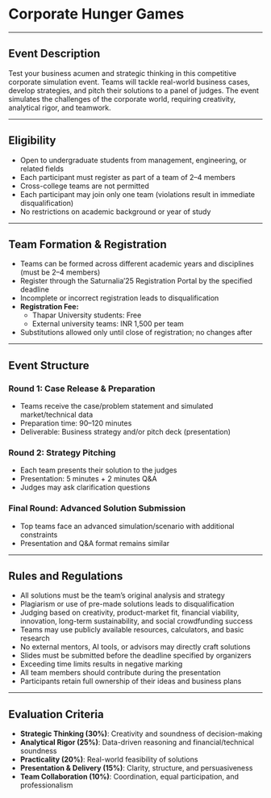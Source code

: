 # Corporate Hunger Games

---

## Event Description

Test your business acumen and strategic thinking in this competitive corporate simulation event. Teams will tackle real-world business cases, develop strategies, and pitch their solutions to a panel of judges. The event simulates the challenges of the corporate world, requiring creativity, analytical rigor, and teamwork.

---

## Eligibility

- Open to undergraduate students from management, engineering, or related fields
- Each participant must register as part of a team of 2–4 members
- Cross-college teams are not permitted
- Each participant may join only one team (violations result in immediate disqualification)
- No restrictions on academic background or year of study

---

## Team Formation & Registration

- Teams can be formed across different academic years and disciplines (must be 2–4 members)
- Register through the Saturnalia’25 Registration Portal by the specified deadline
- Incomplete or incorrect registration leads to disqualification
- **Registration Fee:**
	- Thapar University students: Free
	- External university teams: INR 1,500 per team
- Substitutions allowed only until close of registration; no changes after

---

## Event Structure

### Round 1: Case Release & Preparation
- Teams receive the case/problem statement and simulated market/technical data
- Preparation time: 90–120 minutes
- Deliverable: Business strategy and/or pitch deck (presentation)

### Round 2: Strategy Pitching
- Each team presents their solution to the judges
- Presentation: 5 minutes + 2 minutes Q&A
- Judges may ask clarification questions

### Final Round: Advanced Solution Submission
- Top teams face an advanced simulation/scenario with additional constraints
- Presentation and Q&A format remains similar

---

## Rules and Regulations

- All solutions must be the team’s original analysis and strategy
- Plagiarism or use of pre-made solutions leads to disqualification
- Judging based on creativity, product-market fit, financial viability, innovation, long-term sustainability, and social crowdfunding success
- Teams may use publicly available resources, calculators, and basic research
- No external mentors, AI tools, or advisors may directly craft solutions
- Slides must be submitted before the deadline specified by organizers
- Exceeding time limits results in negative marking
- All team members should contribute during the presentation
- Participants retain full ownership of their ideas and business plans

---

## Evaluation Criteria

- **Strategic Thinking (30%)**: Creativity and soundness of decision-making
- **Analytical Rigor (25%)**: Data-driven reasoning and financial/technical soundness
- **Practicality (20%)**: Real-world feasibility of solutions
- **Presentation & Delivery (15%)**: Clarity, structure, and persuasiveness
- **Team Collaboration (10%)**: Coordination, equal participation, and professionalism

